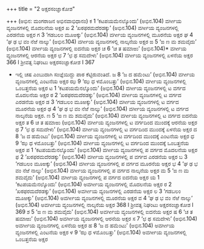 +++
title = "2 ಅಕ್ಷರಸಂಜ್ಞಾಕೋಶ"

+++
(ಅಭಿನ: ಮಂಗರಾಜನ ಅಭಿನವಾಭಿಧಾನಂ)
ಕ 1
‘ಕಟಪಯಮೆನಲ್ಕೊಂದು’ (ಅಭಿನ.104)
ವರ್ಗೀಯ ವ್ಯಂಜನಗಳಲ್ಲಿ ಮೊದಲನೆಯ ಅಕ್ಷರ
ಖ 2
‘ಖಠಫರಮದೆರಡಕ್ಕು’ (ಅಭಿನ.104)
ವರ್ಗೀಯ ವ್ಯಂಜನಗಳಲ್ಲಿ ಎರಡನೆಯ ಅಕ್ಷರ
ಗ 3
‘ಗಡಬಲಂ ಮೂಱಕ್ಕು’ (ಅಭಿನ.104)
ವರ್ಗೀಯ ವ್ಯಂಜನಗಳಲ್ಲಿ ಮೂರನೆಯ ಅಕ್ಷರ
ಘ 4
‘ಘ ಢ ಭ ವಂ ನೆಱೆ ನಾಲ್ಕು’ (ಅಭಿನ.104)
ವರ್ಗೀಯ ವ್ಯಂಜನಗಳಲ್ಲಿ ನಾಲ್ಕನೆಯ ಅಕ್ಷರ
ಙ 5
‘ಙ ಣ ಮ ಶಮವೈದು’ (ಅಭಿನ.104)
ವರ್ಗೀಯ ವ್ಯಂಜನಗಳಲ್ಲಿ ಐದನೆಯ ಅಕ್ಷರ
ಚ 6
‘ಚ ತ ಷಮಾಱು’ (ಅಭಿನ.104)*
ವರ್ಗೀಯ ವ್ಯಂಜನಗಳಲ್ಲಿ ಆರನೆಯ ಅಕ್ಷರ
ಛ 7
‘ಛ ಥ ಸಮದೇಳು’ (ಅಭಿನ.104)
ವರ್ಗೀಯ ವ್ಯಂಜನಗಳಲ್ಲಿ ಏಳನೆಯ ಅಕ್ಷರ
366 l ಶ್ರೀವತ್ಸ ನಿಘಂಟು ಅಕ್ಷರಸಂಜ್ಞಾಕೋಶ l 367
* ಇಲ್ಲಿ ಚಷ ಎಂಬುದಾಗಿ ಸಂಜ್ಞೆಯಿದ್ದು ಪಾಠ ಕೆಟ್ಟಿರುವಂತಿದೆ.
ಜ 8
‘ಜ ದ ಹಮೆಂಟು’ (ಅಭಿನ.104)
ವರ್ಗೀಯ ವ್ಯಂಜನಗಳಲ್ಲಿ ಎಂಟನೆಯ ಅಕ್ಷರ
ಝ 9
‘ಝ ಧ ಳಮೊಂಬತ್ತು’ (ಅಭಿನ.104)
ವರ್ಗೀಯ ವ್ಯಂಜನಗಳಲ್ಲಿ ಒಂಬತ್ತನೆಯ ಅಕ್ಷರ
ಟ 1
‘ಕಟಪಯಮೆನಲ್ಕೊಂದು’ (ಅಭಿನ.104)
ವರ್ಗೀಯ ವ್ಯಂಜನಗಳಲ್ಲಿ ಟ ವರ್ಗದ ಮೊದಲನೆಯ ಅಕ್ಷರ
ಠ 2
‘ಖಠಫರಮದೆರಡಕ್ಕು’ (ಅಭಿನ.104)
ವರ್ಗೀಯ ವ್ಯಂಜನಗಳಲ್ಲಿ ಟ ವರ್ಗದ ಎರಡನೆಯ ಅಕ್ಷರ
ಡ 3
‘ಗಡಬಲಂ ಮೂಱಕ್ಕು’ (ಅಭಿನ.104)
ವರ್ಗೀಯ ವ್ಯಂಜನಗಳಲ್ಲಿ ಟ ವರ್ಗದ ಮೂರನೆಯ ಅಕ್ಷರ
ಢ 4
‘ಘ ಢ ಭ ವಂ ನೆಱೆ ನಾಲ್ಕು’ (ಅಭಿನ.104)
ವರ್ಗೀಯ ವ್ಯಂಜನಗಳಲ್ಲಿ ಟ ವರ್ಗದ ನಾಲ್ಕನೆಯ ಅಕ್ಷರ.
ಣ 5
‘ಙ ಣ ಮ ಶಮವೈದು’ (ಅಭಿನ.104)
ವರ್ಗೀಯ ವ್ಯಂಜನಗಳಲ್ಲಿ ಟ ವರ್ಗದ ಐದನೆಯ ಅಕ್ಷರ
ತ 6
ಚ ತ ಷಮಾಱು (ಅಭಿನ.104)
ವರ್ಗೀಯ ವ್ಯಂಜನಗಳಲ್ಲಿ ಟ ವರ್ಗದಿಂದ ಮುಂದಕ್ಕೆ ಆರನೆಯ ಅಕ್ಷರ
ಥ 7
‘ಛ ಥ ಸಮದೇಳು’ (ಅಭಿನ.104)
ವರ್ಗೀಯ ವ್ಯಂಜನಗಳಲ್ಲಿ ಟ ವರ್ಗದಿಂದ ಮುಂದಕ್ಕೆ ಏಳನೆಯ ಅಕ್ಷರ
ದ 8
‘ಜ ದ ಹಮೆಂಟು’ (ಅಭಿನ.104)
ವರ್ಗೀಯ ವ್ಯಂಜನಗಳಲ್ಲಿ ಟ ವರ್ಗದಿಂದ ಮುಂದಕ್ಕೆ ಎಂಟನೆಯ ಅಕ್ಷರ
ಧ 9
‘ಝ ಧ ಳಮೊಂಬತ್ತು’ (ಅಭಿನ.104)
ವರ್ಗೀಯ ವ್ಯಂಜನಗಳಲ್ಲಿ ಟ ವರ್ಗದಿಂದ ಮುಂದಕ್ಕೆ ಒಂಬತ್ತನೆಯ ಅಕ್ಷರ
ಪ 1
‘ಕಟಪಯಮೆನಲ್ಕೊಂದು’ (ಅಭಿನ.104)
ವರ್ಗೀಯ ವ್ಯಂಜನಗಳಲ್ಲಿ ಪ ವರ್ಗದ ಮೊದಲನೆಯ ಅಕ್ಷರ
ಫ 2
‘ಖಠಫರಮದೆರಡಕ್ಕು’ (ಅಭಿನ.104)
ವರ್ಗೀಯ ವ್ಯಂಜನಗಳಲ್ಲಿ ಪ ವರ್ಗದ ಎರಡನೆಯ ಅಕ್ಷರ
ಬ 3
‘ಗಡಬಲಂ ಮೂಱಕ್ಕು’ (ಅಭಿನ.104)
ವರ್ಗೀಯ ವ್ಯಂಜನಗಳಲ್ಲಿ ಪ ವರ್ಗದ ಮೂರನೆಯ ಅಕ್ಷರ
ಭ 4
‘ಘ ಢ ಭ ವಂ ನೆಱೆ ನಾಲ್ಕು’ (ಅಭಿನ.104)
ವರ್ಗೀಯ ವ್ಯಂಜನಗಳಲ್ಲಿ ಪ ವರ್ಗದ ನಾಲ್ಕನೆಯ ಅಕ್ಷರ
ಮ 5
‘ಙ ಣ ಮ ಶಮವೈದು’ (ಅಭಿನ.104)
ವರ್ಗೀಯ ವ್ಯಂಜನಗಳಲ್ಲಿ ಪ ವರ್ಗದ ಐದನೆಯ ಅಕ್ಷರ
ಯ 1
‘ಕಟಪಯಮೆನಲ್ಕೊಂದು’ (ಅಭಿನ.104)
ಅವರ್ಗೀಯ ವ್ಯಂಜನಗಳಲ್ಲಿ ಮೊದಲನೆಯ ಅಕ್ಷರ
ರ 2
‘ಖಠಫರಮದೆರಡಕ್ಕು’ (ಅಭಿನ.104)
ಅವರ್ಗೀಯ ವ್ಯಂಜನಗಳಲ್ಲಿ ಎರಡನೆಯ ಅಕ್ಷರ
ಲ 3
‘ಗಡಬಲಂ ಮೂಱಕ್ಕು’ (ಅಭಿನ.104)
ಅವರ್ಗೀಯ ವ್ಯಂಜನಗಳಲ್ಲಿ ಮೂರನೆಯ ಅಕ್ಷರ
ವ 4
‘ಘ ಢ ಭ ವಂ ನೆಱೆ ನಾಲ್ಕು’ (ಅಭಿನ.104)
ಅವರ್ಗೀಯ ವ್ಯಂಜನಗಳಲ್ಲಿ ನಾಲ್ಕನೆಯ ಅಕ್ಷರ
368 l ಶ್ರೀವತ್ಸ ನಿಘಂಟು ಅಕ್ಷರಸಂಜ್ಞಾಕೋಶ l 369
ಶ 5
‘ಙ ಣ ಮ ಶಮವೈದು’ (ಅಭಿನ.104)
ಅವರ್ಗೀಯ ವ್ಯಂಜನಗಳಲ್ಲಿ ಐದನೆಯ ಅಕ್ಷರ
ಷ 6
‘ಚ ತ ಷಮಾಱು’ (ಅಭಿನ.104)
ಅವರ್ಗೀಯ ವ್ಯಂಜನಗಳಲ್ಲಿ ಆರನೆಯ ಅಕ್ಷರ
ಸ 7
‘ಛ ಥ ಸಮದೇಳು’ (ಅಭಿನ.104)
ಅವರ್ಗೀಯ ವ್ಯಂಜನಗಳಲ್ಲಿ ಏಳನೆಯ ಅಕ್ಷರ
ಹ 8
‘ಜ ದ ಹಮೆಂಟು’ (ಅಭಿನ.104)
ಅವರ್ಗೀಯ ವ್ಯಂಜನಗಳಲ್ಲಿ ಎಂಟನೆಯ ಅಕ್ಷರ
ಳ 9
‘ಝ ಧ ಳಮೊಂಬತ್ತು’ (ಅಭಿನ.104)
ಅವರ್ಗೀಯ ವ್ಯಂಜನಗಳಲ್ಲಿ ಒಂಬತ್ತನೆಯ ಅಕ್ಷರ

